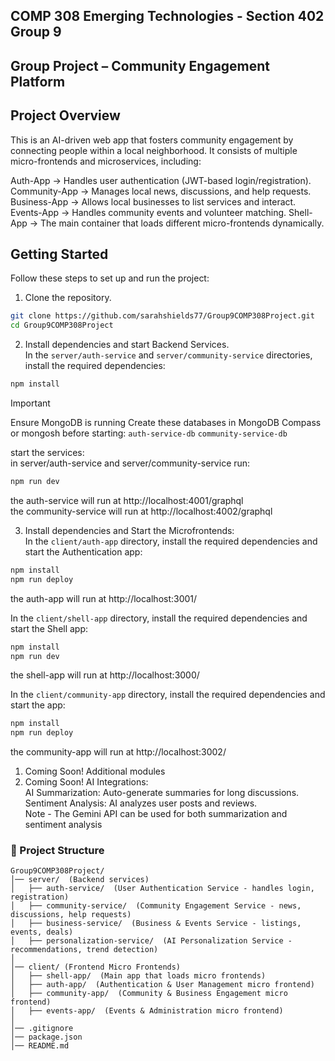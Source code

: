 ## COMP 308 Emerging Technologies - Section 402 Group 9
## Group Project – Community Engagement Platform

## Project Overview

This is an AI-driven web app that fosters community engagement by connecting people within a local neighborhood. It consists of multiple micro-frontends and microservices, including:

Auth-App → Handles user authentication (JWT-based login/registration).
Community-App → Manages local news, discussions, and help requests.
Business-App → Allows local businesses to list services and interact.
Events-App → Handles community events and volunteer matching.
Shell-App → The main container that loads different micro-frontends dynamically.

## Getting Started

Follow these steps to set up and run the project:

1. Clone the repository.
```bash
git clone https://github.com/sarahshields77/Group9COMP308Project.git
cd Group9COMP308Project
```

2. Install dependencies and start Backend Services.     
   In the `server/auth-service` and `server/community-service` directories, install the required dependencies:
```bash
npm install
```
> [!IMPORTANT]
> Ensure MongoDB is running
> Create these databases in MongoDB Compass or mongosh before starting: 
>  `auth-service-db`
>  `community-service-db`

   start the services:  
   in server/auth-service and server/community-service run:  
```bash
npm run dev
```

the auth-service will run at http://localhost:4001/graphql  
the community-service will run at http://localhost:4002/graphql  

3. Install dependencies and Start the Microfrontends:  
    In the `client/auth-app` directory, install the required dependencies and start the Authentication app:
```bash
npm install
npm run deploy
```
the auth-app will run at http://localhost:3001/  

   In the `client/shell-app` directory, install the required dependencies and start the Shell app:
```bash
npm install
npm run dev
```  
the shell-app will run at http://localhost:3000/  

   In the `client/community-app` directory, install the required dependencies and start the app:
```bash
npm install
npm run deploy
```  
the community-app will run at http://localhost:3002/    

1. Coming Soon! Additional modules  
2. Coming Soon! AI Integrations:  
   AI Summarization: Auto-generate summaries for long discussions.  
   Sentiment Analysis: AI analyzes user posts and reviews.  
   Note - The Gemini API can be used for both summarization and sentiment analysis


### 📁 Project Structure  
```plaintext
Group9COMP308Project/
│── server/  (Backend services)
│   ├── auth-service/  (User Authentication Service - handles login, registration)
│   ├── community-service/  (Community Engagement Service - news, discussions, help requests)
│   ├── business-service/  (Business & Events Service - listings, events, deals)
│   ├── personalization-service/  (AI Personalization Service - recommendations, trend detection)
│
│── client/ (Frontend Micro Frontends)
│   ├── shell-app/  (Main app that loads micro frontends)
│   ├── auth-app/  (Authentication & User Management micro frontend)
│   ├── community-app/  (Community & Business Engagement micro frontend)
│   ├── events-app/  (Events & Administration micro frontend)
│
│── .gitignore
│── package.json
│── README.md
```
